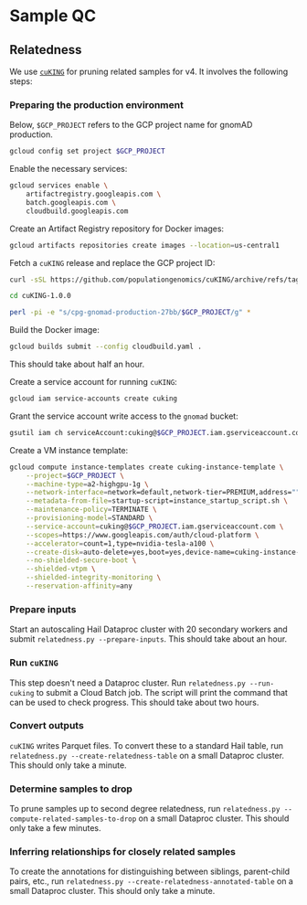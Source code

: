 # Sample QC

## Relatedness

We use [`cuKING`](https://github.com/populationgenomics/cuKING) for pruning related samples for v4. It involves the following steps:

### Preparing the production environment

Below, `$GCP_PROJECT` refers to the GCP project name for gnomAD production.

```sh
gcloud config set project $GCP_PROJECT
```

Enable the necessary services:

```sh
gcloud services enable \
    artifactregistry.googleapis.com \
    batch.googleapis.com \
    cloudbuild.googleapis.com 
```

Create an Artifact Registry repository for Docker images:

```sh
gcloud artifacts repositories create images --location=us-central1
```

Fetch a `cuKING` release and replace the GCP project ID:

```sh
curl -sSL https://github.com/populationgenomics/cuKING/archive/refs/tags/v1.0.0.tar.gz | tar xz -

cd cuKING-1.0.0

perl -pi -e "s/cpg-gnomad-production-27bb/$GCP_PROJECT/g" *
```

Build the Docker image:

```sh
gcloud builds submit --config cloudbuild.yaml .
```

This should take about half an hour.

Create a service account for running `cuKING`:

```sh
gcloud iam service-accounts create cuking
```

Grant the service account write access to the `gnomad` bucket:

```sh
gsutil iam ch serviceAccount:cuking@$GCP_PROJECT.iam.gserviceaccount.com:objectAdmin gs://gnomad
```

Create a VM instance template:

```sh
gcloud compute instance-templates create cuking-instance-template \
    --project=$GCP_PROJECT \
    --machine-type=a2-highgpu-1g \
    --network-interface=network=default,network-tier=PREMIUM,address="" \
    --metadata-from-file=startup-script=instance_startup_script.sh \
    --maintenance-policy=TERMINATE \
    --provisioning-model=STANDARD \
    --service-account=cuking@$GCP_PROJECT.iam.gserviceaccount.com \
    --scopes=https://www.googleapis.com/auth/cloud-platform \
    --accelerator=count=1,type=nvidia-tesla-a100 \
    --create-disk=auto-delete=yes,boot=yes,device-name=cuking-instance-template,image=projects/ubuntu-os-cloud/global/images/ubuntu-1804-bionic-v20220712,mode=rw,size=10,type=pd-balanced \
    --no-shielded-secure-boot \
    --shielded-vtpm \
    --shielded-integrity-monitoring \
    --reservation-affinity=any
```

### Prepare inputs

Start an autoscaling Hail Dataproc cluster with 20 secondary workers and submit `relatedness.py --prepare-inputs`. This should take about an hour.

### Run `cuKING`

This step doesn't need a Dataproc cluster. Run `relatedness.py --run-cuking` to submit a Cloud Batch job. The script will print the command that can be used to check progress. This should take about two hours.

### Convert outputs

`cuKING` writes Parquet files. To convert these to a standard Hail table, run `relatedness.py --create-relatedness-table` on a small Dataproc cluster. This should only take a minute.

### Determine samples to drop

To prune samples up to second degree relatedness, run `relatedness.py --compute-related-samples-to-drop` on a small Dataproc cluster. This should only take a few minutes.

### Inferring relationships for closely related samples

To create the annotations for distinguishing between siblings, parent-child pairs, etc., run `relatedness.py --create-relatedness-annotated-table` on a small Dataproc cluster. This should only take a minute.
